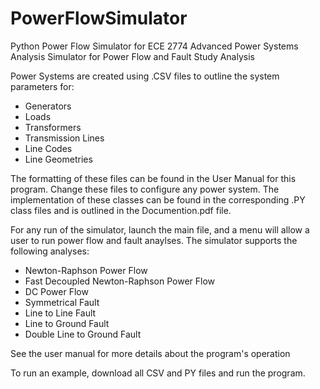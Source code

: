 # PowerFlowSimulator
Python Power Flow Simulator for ECE 2774 Advanced Power Systems Analysis
Simulator for Power Flow and Fault Study Analysis 

Power Systems are created using .CSV files to outline the system parameters for:
- Generators
- Loads
- Transformers
- Transmission Lines
- Line Codes
- Line Geometries

The formatting of these files can be found in the User Manual for this program. Change these files to configure any power system.
The implementation of these classes can be found in the corresponding .PY class files and is outlined in the Documention.pdf file.

For any run of the simulator, launch the main file, and a menu will allow a user to run power flow and fault anaylses.
The simulator supports the following analyses:
- Newton-Raphson Power Flow
- Fast Decoupled Newton-Raphson Power Flow
- DC Power Flow
- Symmetrical Fault
- Line to Line Fault
- Line to Ground Fault
- Double Line to Ground Fault

See the user manual for more details about the program's operation

To run an example, download all CSV and PY files and run the program. 
